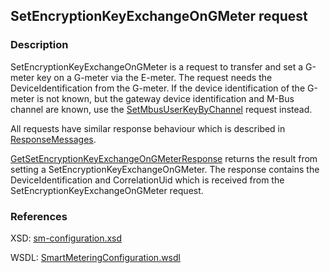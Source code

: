 ## SetEncryptionKeyExchangeOnGMeter request

### Description
SetEncryptionKeyExchangeOnGMeter is a request to transfer and set a G-meter key on a G-meter via the E-meter. The request needs the DeviceIdentification from the G-meter.
If the device identification of the G-meter is not known, but the gateway device identification and M-Bus channel are known, use the [SetMbusUserKeyByChannel](./SetMbusUserKeyByChannel.md) request instead.

All requests have similar response behaviour which is described in [ResponseMessages](./ResponseMessages.md).

[GetSetEncryptionKeyExchangeOnGMeterResponse](GetSetEncryptionKeyExchangeOnGMeterResponse.md) returns the result from setting a SetEncryptionKeyExchangeOnGMeter. The response contains the DeviceIdentification and CorrelationUid which is received from the SetEncryptionKeyExchangeOnGMeter request.

### References

XSD: [sm-configuration.xsd](https://github.com/OSGP/Shared/blob/development/osgp-ws-smartmetering/src/main/resources/schemas/sm-configuration.xsd)

WSDL: [SmartMeteringConfiguration.wsdl](https://github.com/OSGP/Shared/blob/development/osgp-ws-smartmetering/src/main/resources/SmartMeteringConfiguration.wsdl)

